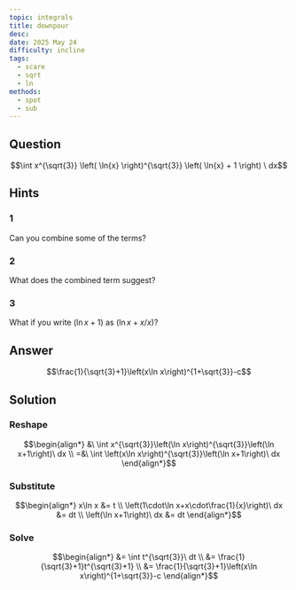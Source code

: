 ```yaml
---
topic: integrals
title: downpour
desc: 
date: 2025 May 24
difficulty: incline
tags:
  - scare
  - sqrt
  - ln
methods:
  - spot
  - sub
---
```



## Question
```math
\int
  x^{\sqrt{3}}
  \left( \ln{x} \right)^{\sqrt{3}}
  \left( \ln{x} + 1 \right)
\ dx
```


## Hints

### 1
Can you combine some of the terms?

### 2
What does the combined term suggest?

### 3
What if you write $\left( \ln{x} + 1 \right)$ as $\left( \ln{x} + x/x \right)$?


## Answer
```math
\frac{1}{\sqrt{3}+1}\left(x\ln x\right)^{1+\sqrt{3}}-c
```


## Solution

### Reshape
```math
\begin{align*}
  &\ \int x^{\sqrt{3}}\left(\ln x\right)^{\sqrt{3}}\left(\ln x+1\right)\ dx
  \\ =&\ \int \left(x\ln x\right)^{\sqrt{3}}\left(\ln x+1\right)\ dx
\end{align*}
```

### Substitute
```math
\begin{align*}
  x\ln x &= t
  \\ \left(1\cdot\ln x+x\cdot\frac{1}{x}\right)\ dx &= dt
  \\ \left(\ln x+1\right)\ dx &= dt
\end{align*}
```

### Solve
```math
\begin{align*}
  &= \int t^{\sqrt{3}}\ dt
  \\ &= \frac{1}{\sqrt{3}+1}t^{\sqrt{3}+1}
  \\ &= \frac{1}{\sqrt{3}+1}\left(x\ln x\right)^{1+\sqrt{3}}-c
\end{align*}
```
